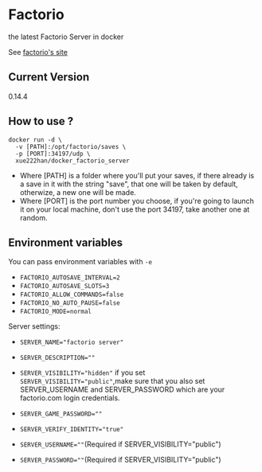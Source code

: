 Factorio
========
the latest Factorio Server in docker

See [factorio's site](http://www.factorio.com)

Current Version
---------------
0.14.4


How to use ?
------------
```
docker run -d \
  -v [PATH]:/opt/factorio/saves \
  -p [PORT]:34197/udp \
  xue222han/docker_factorio_server
```
* Where [PATH] is a folder where you'll put your saves, if there already is a save in it with the string "save", that one will be taken by default, otherwize, a new one will be made.
* Where [PORT] is the port number you choose, if you're going to launch it on your local machine, don't use the port 34197, take another one at random.

Environment variables
---------------------

You can pass environment variables with `-e`

* `FACTORIO_AUTOSAVE_INTERVAL=2`
* `FACTORIO_AUTOSAVE_SLOTS=3`
* `FACTORIO_ALLOW_COMMANDS=false`
* `FACTORIO_NO_AUTO_PAUSE=false`
* `FACTORIO_MODE=normal`

Server settings:

* `SERVER_NAME="factorio server"`
* `SERVER_DESCRIPTION=""`
* `SERVER_VISIBILITY="hidden"`
if you set `SERVER_VISIBILITY="public"`,make sure that you also set SERVER_USERNAME and SERVER_PASSWORD which are your factorio.com login credentials.

* `SERVER_GAME_PASSWORD=""`
* `SERVER_VERIFY_IDENTITY="true"`
* `SERVER_USERNAME=""`(Required if SERVER_VISIBILITY="public")
* `SERVER_PASSWORD=""`(Required if SERVER_VISIBILITY="public")
